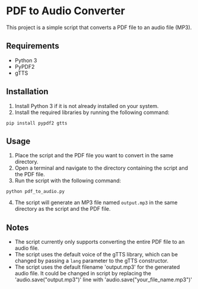 # PDF to Audio Converter

This project is a simple script that converts a PDF file to an audio file (MP3).

## Requirements

- Python 3
- PyPDF2
- gTTS

## Installation

1. Install Python 3 if it is not already installed on your system.
2. Install the required libraries by running the following command:

```pip install pypdf2 gtts```

## Usage

1. Place the script and the PDF file you want to convert in the same directory.
2. Open a terminal and navigate to the directory containing the script and the PDF file.
3. Run the script with the following command:

```python pdf_to_audio.py```

4. The script will generate an MP3 file named `output.mp3` in the same directory as the script and the PDF file.

## Notes

- The script currently only supports converting the entire PDF file to an audio file.
- The script uses the default voice of the gTTS library, which can be changed by passing a `lang` parameter to the gTTS constructor.
- The script uses the default filename 'output.mp3' for the generated audio file. It could be changed in script by replacing the 'audio.save("output.mp3")' line with 'audio.save("your_file_name.mp3")'
